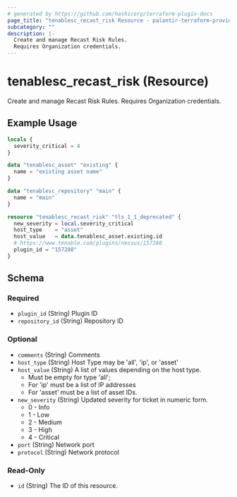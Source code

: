 ```yaml
---
# generated by https://github.com/hashicorp/terraform-plugin-docs
page_title: "tenablesc_recast_risk Resource - palantir-terraform-provider-tenablesc-516062331"
subcategory: ""
description: |-
  Create and manage Recast Risk Rules.
  Requires Organization credentials.
---
```


# tenablesc_recast_risk (Resource)

Create and manage Recast Risk Rules.
Requires Organization credentials.

## Example Usage

```terraform
locals {
  severity_critical = 4
}

data "tenablesc_asset" "existing" {
  name = "existing asset name"
}

data "tenablesc_repository" "main" {
  name = "main"
}

resource "tenablesc_recast_risk" "tls_1_1_deprecated" {
  new_severity = local.severity_critical
  host_type    = "asset"
  host_value   = data.tenablesc_asset.existing.id
  # https://www.tenable.com/plugins/nessus/157288
  plugin_id = "157288"
}
```

<!-- schema generated by tfplugindocs -->
## Schema

### Required

- `plugin_id` (String) Plugin ID
- `repository_id` (String) Repository ID

### Optional

- `comments` (String) Comments
- `host_type` (String) Host Type may be 'all', 'ip', or 'asset'
- `host_value` (String) A list of values depending on the host type.
  * Must be empty for type 'all'; 
  * For 'ip' must be a list of IP addresses
  * For 'asset' must be a list of asset IDs.
- `new_severity` (String) Updated severity for ticket in numeric form. 
  * 0 - Info
  * 1 - Low
  * 2 - Medium
  * 3 - High
  * 4 - Critical
- `port` (String) Network port
- `protocol` (String) Network protocol

### Read-Only

- `id` (String) The ID of this resource.



